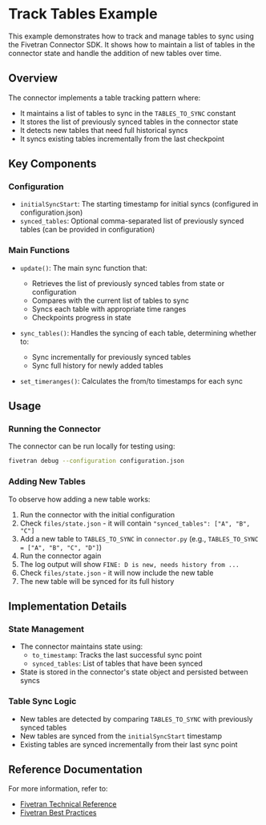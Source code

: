 # Track Tables Example

This example demonstrates how to track and manage tables to sync using the Fivetran Connector SDK. It shows how to maintain a list of tables in the connector state and handle the addition of new tables over time.

## Overview

The connector implements a table tracking pattern where:

- It maintains a list of tables to sync in the `TABLES_TO_SYNC` constant
- It stores the list of previously synced tables in the connector state
- It detects new tables that need full historical syncs
- It syncs existing tables incrementally from the last checkpoint

## Key Components

### Configuration

- `initialSyncStart`: The starting timestamp for initial syncs (configured in configuration.json)
- `synced_tables`: Optional comma-separated list of previously synced tables (can be provided in configuration)

### Main Functions

- `update()`: The main sync function that:
  - Retrieves the list of previously synced tables from state or configuration
  - Compares with the current list of tables to sync
  - Syncs each table with appropriate time ranges
  - Checkpoints progress in state

- `sync_tables()`: Handles the syncing of each table, determining whether to:
  - Sync incrementally for previously synced tables
  - Sync full history for newly added tables

- `set_timeranges()`: Calculates the from/to timestamps for each sync

## Usage

### Running the Connector

The connector can be run locally for testing using:

```bash
fivetran debug --configuration configuration.json
```

### Adding New Tables

To observe how adding a new table works:

1. Run the connector with the initial configuration
2. Check `files/state.json` - it will contain `"synced_tables": ["A", "B", "C"]`
3. Add a new table to `TABLES_TO_SYNC` in `connector.py` (e.g., `TABLES_TO_SYNC = ["A", "B", "C", "D"]`)
4. Run the connector again
5. The log output will show `FINE: D is new, needs history from ...`
6. Check `files/state.json` - it will now include the new table
7. The new table will be synced for its full history

## Implementation Details

### State Management

- The connector maintains state using:
  - `to_timestamp`: Tracks the last successful sync point
  - `synced_tables`: List of tables that have been synced
- State is stored in the connector's state object and persisted between syncs

### Table Sync Logic

- New tables are detected by comparing `TABLES_TO_SYNC` with previously synced tables
- New tables are synced from the `initialSyncStart` timestamp
- Existing tables are synced incrementally from their last sync point

## Reference Documentation

For more information, refer to:
- [Fivetran Technical Reference](https://fivetran.com/docs/connectors/connector-sdk/technical-reference#update)
- [Fivetran Best Practices](https://fivetran.com/docs/connectors/connector-sdk/best-practices)
